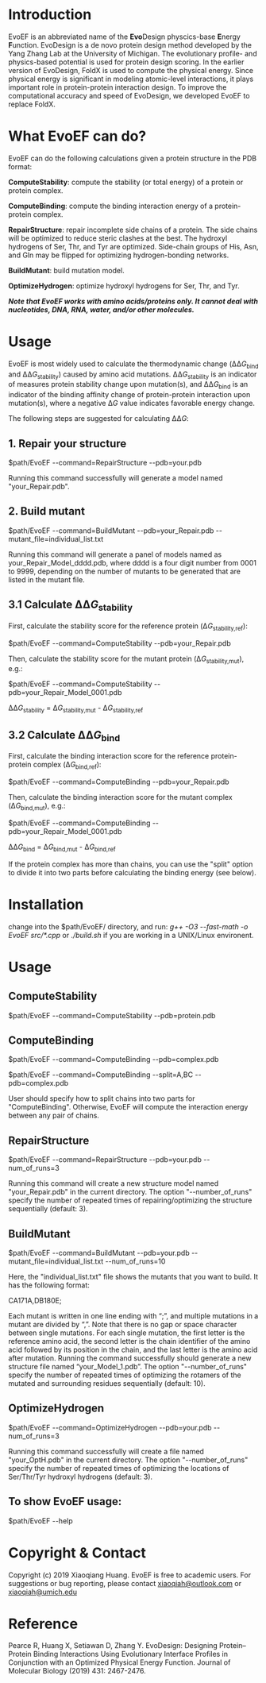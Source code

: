 # Introduction
EvoEF is an abbreviated name of the **Evo**Design physcics-base **E**nergy **F**unction. EvoDesign is a de novo protein design method developed by the Yang Zhang Lab at the University of Michigan. The evolutionary profile- and physics-based potential is used for protein design scoring. In the earlier version of EvoDesign, FoldX is used to compute the physical energy. Since physical energy is significant in modeling atomic-level interactions, it plays important role in protein-protein interaction design. To improve the computational accuracy and speed of EvoDesign, we developed EvoEF to replace FoldX.


# What EvoEF can do?
EvoEF can do the following calculations given a protein structure in the PDB format:

**ComputeStability**: compute the stability (or total energy) of a protein or protein complex.

**ComputeBinding**: compute the binding interaction energy of a protein-protein complex.

**RepairStructure**: repair incomplete side chains of a protein. The side chains will be optimized to reduce steric clashes at the best. The hydroxyl hydrogens of Ser, Thr, and Tyr are optimized. Side-chain groups of His, Asn, and Gln may be flipped for optimizing hydrogen-bonding networks.

**BuildMutant**: build mutation model.
  
**OptimizeHydrogen**: optimize hydroxyl hydrogens for Ser, Thr, and Tyr.

**<i>Note that EvoEF works with amino acids/proteins only. It cannot deal with nucleotides, DNA, RNA, water, and/or other molecules.</i>**

# Usage
EvoEF is most widely used to calculate the thermodynamic change (ΔΔ<i>G</i><sub>bind</sub> and ΔΔ<i>G</i><sub>stability</sub>) caused by amino acid mutations. ΔΔ<i>G</i><sub>stability</sub> is an indicator of measures protein stability change upon mutation(s), and ΔΔ<i>G</i><sub>bind</sub> is an indicator of the binding affinity change of protein-protein interaction upon mutation(s), where a negative Δ<i>G</i> value indicates favorable energy change.

The following steps are suggested for calculating ΔΔ<i>G</i>:

## 1. Repair your structure

$path/EvoEF --command=RepairStructure --pdb=your.pdb
  
Running this command successfully will generate a model named "your_Repair.pdb".

## 2. Build mutant

$path/EvoEF --command=BuildMutant --pdb=your_Repair.pdb --mutant_file=individual_list.txt
  
Running this command will generate a panel of models named as your_Repair_Model_dddd.pdb, where dddd is a four digit number from 0001 to 9999, depending on the number of mutants to be generated that are listed in the mutant file.

## 3.1 Calculate ΔΔ<i>G</i><sub>stability</sub>

First, calculate the stability score for the reference protein (Δ<i>G</i><sub>stability,ref</sub>):
  
$path/EvoEF --command=ComputeStability --pdb=your_Repair.pdb
  
Then, calculate the stability score for the mutant protein (Δ<i>G</i><sub>stability,mut</sub>), e.g.:
  
$path/EvoEF --command=ComputeStability --pdb=your_Repair_Model_0001.pdb
  
ΔΔ<i>G</i><sub>stability</sub> = Δ<i>G</i><sub>stability,mut</sub> - Δ<i>G</i><sub>stability,ref</sub>

## 3.2 Calculate ΔΔ<i>G</i><sub>bind</sub>
  
First, calculate the binding interaction score for the reference protein-protein complex (Δ<i>G</i><sub>bind,ref</sub>):

$path/EvoEF --command=ComputeBinding --pdb=your_Repair.pdb

Then, calculate the binding interaction score for the mutant complex (Δ<i>G</i><sub>bind,mut</sub>), e.g.:

$path/EvoEF --command=ComputeBinding --pdb=your_Repair_Model_0001.pdb

ΔΔ<i>G</i><sub>bind</sub> = Δ<i>G</i><sub>bind,mut</sub> - Δ<i>G</i><sub>bind,ref</sub>

If the protein complex has more than chains, you can use the "split" option to divide it into two parts before calculating the binding energy (see below).


# Installation
change into the $path/EvoEF/ directory, and run: <i> g++ -O3 --fast-math -o EvoEF src/*.cpp </i> or <i> ./build.sh </i> if you are working in a UNIX/Linux environent.


# Usage

## ComputeStability

$path/EvoEF --command=ComputeStability  --pdb=protein.pdb

## ComputeBinding

$path/EvoEF --command=ComputeBinding --pdb=complex.pdb

$path/EvoEF --command=ComputeBinding --split=A,BC --pdb=complex.pdb

User should specify how to split chains into two parts for "ComputeBinding". Otherwise, EvoEF will compute the interaction energy between any pair of chains.

## RepairStructure

$path/EvoEF --command=RepairStructure --pdb=your.pdb --num_of_runs=3

Running this command will create a new structure model named "your_Repair.pdb" in the current directory. The option "--number_of_runs" specify the number of repeated times of repairing/optimizing the structure sequentially (default: 3).

## BuildMutant

$path/EvoEF --command=BuildMutant --pdb=your.pdb --mutant_file=individual_list.txt  --num_of_runs=10 

Here, the "individual_list.txt" file shows the mutants that you want to build. It has the following format:

CA171A,DB180E;

Each mutant is written in one line ending with “;”, and multiple mutations in a mutant are divided by “,”. Note that there is no gap or space character between single mutations. For each single mutation, the first letter is the reference amino acid, the second letter is the chain identifier of the amino acid followed by its position in the chain, and the last letter is the amino acid after mutation. Running the command successfully should generate a new structure file named “your_Model_1.pdb”. The option "--number_of_runs" specify the number of repeated times of optimizing the rotamers of the mutated and surrounding residues sequentially (default: 10). 

## OptimizeHydrogen

$path/EvoEF --command=OptimizeHydrogen --pdb=your.pdb --num_of_runs=3

Running this command successfully will create a file named "your_OptH.pdb" in the current directory. The option "--number_of_runs" specify the number of repeated times of optimizing the locations of Ser/Thr/Tyr hydroxyl hydrogens (default: 3).

## To show EvoEF usage:

$path/EvoEF --help

# Copyright & Contact
Copyright (c) 2019 Xiaoqiang Huang. EvoEF is free to academic users. For suggestions or bug reporting, please contact xiaoqiah@outlook.com or xiaoqiah@umich.edu

# Reference
Pearce R, Huang X, Setiawan D, Zhang Y. EvoDesign: Designing Protein–Protein Binding Interactions Using Evolutionary Interface Profiles in Conjunction with an Optimized Physical Energy Function. Journal of Molecular Biology (2019) 431: 2467-2476.
